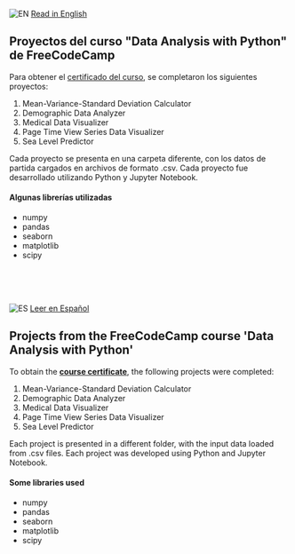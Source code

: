 ![EN](https://img.shields.io/badge/lang-en-blue.svg) [Read in English](#projects-from-the-freecodecamp-course-data-analysis-with-python)
## Proyectos del curso "Data Analysis with Python" de FreeCodeCamp
Para obtener el <a href="https://www.freecodecamp.org/certification/fcc1a476257-b22f-431e-817c-ac0f74fc4b6f/data-analysis-with-python-v7" target="_blank">certificado del curso</a>, se completaron los siguientes proyectos:

1. Mean-Variance-Standard Deviation Calculator
2. Demographic Data Analyzer
3. Medical Data Visualizer
4. Page Time View Series Data Visualizer
5. Sea Level Predictor

Cada proyecto se presenta en una carpeta diferente, con los datos de partida cargados en archivos de formato .csv.
Cada proyecto fue desarrollado utilizando Python y Jupyter Notebook.

#### Algunas librerías utilizadas
* numpy
* pandas
* seaborn
* matplotlib
* scipy


<br>
<br>
<br>
  

![ES](https://img.shields.io/badge/lang-es-yellow.svg) [Leer en Español](#proyectos-del-curso-data-analysis-with-python-de-freecodecamp)
## Projects from the FreeCodeCamp course 'Data Analysis with Python'
To obtain the **[course certificate](https://www.freecodecamp.org/certification/fcc1a476257-b22f-431e-817c-ac0f74fc4b6f/data-analysis-with-python-v7)**, the following projects were completed:

1. Mean-Variance-Standard Deviation Calculator
2. Demographic Data Analyzer
3. Medical Data Visualizer
4. Page Time View Series Data Visualizer
5. Sea Level Predictor

Each project is presented in a different folder, with the input data loaded from .csv files.
Each project was developed using Python and Jupyter Notebook.

#### Some libraries used
* numpy
* pandas
* seaborn
* matplotlib
* scipy
